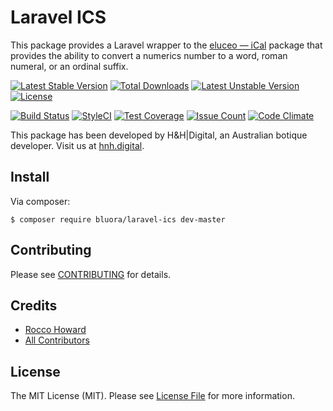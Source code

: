 # Laravel ICS

This package provides a Laravel wrapper to the [eluceo — iCal](https://github.com/markuspoerschke/iCal) package that provides the ability to convert a numerics number to a word, roman numeral, or an ordinal suffix.

[![Latest Stable Version](https://poser.pugx.org/bluora/laravel-ics/v/stable.svg)](https://packagist.org/packages/bluora/laravel-ics) [![Total Downloads](https://poser.pugx.org/bluora/laravel-ics/downloads.svg)](https://packagist.org/packages/bluora/laravel-ics) [![Latest Unstable Version](https://poser.pugx.org/bluora/laravel-ics/v/unstable.svg)](https://packagist.org/packages/bluora/laravel-ics) [![License](https://poser.pugx.org/bluora/laravel-ics/license.svg)](https://packagist.org/packages/bluora/laravel-ics)

[![Build Status](https://travis-ci.org/bluora/laravel-ics.svg?branch=master)](https://travis-ci.org/bluora/laravel-ics) [![StyleCI](https://styleci.io/repos/89561952/shield?branch=master)](https://styleci.io/repos/89561952) [![Test Coverage](https://codeclimate.com/github/bluora/laravel-ics/badges/coverage.svg)](https://codeclimate.com/github/bluora/laravel-ics/coverage) [![Issue Count](https://codeclimate.com/github/bluora/laravel-ics/badges/issue_count.svg)](https://codeclimate.com/github/bluora/laravel-ics) [![Code Climate](https://codeclimate.com/github/bluora/laravel-ics/badges/gpa.svg)](https://codeclimate.com/github/bluora/laravel-ics)

This package has been developed by H&H|Digital, an Australian botique developer. Visit us at [hnh.digital](http://hnh.digital).

## Install

Via composer:

`$ composer require bluora/laravel-ics dev-master`

## Contributing

Please see [CONTRIBUTING](https://github.com/bluora/laravel-ics/blob/master/CONTRIBUTING.md) for details.

## Credits

* [Rocco Howard](https://github.com/therocis)
* [All Contributors](https://github.com/bluora/laravel-ics/contributors)

## License

The MIT License (MIT). Please see [License File](https://github.com/bluora/laravel-ics/blob/master/LICENSE) for more information.

